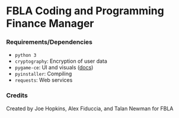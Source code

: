 # FBLA Coding and Programming Finance Manager

### Requirements/Dependencies

- `python 3`
- `cryptography`: Encryption of user data
- `pygame-ce`: UI and visuals ([docs](https://pyga.me/docs/))
- `pyinstaller`: Compiling
- `requests`: Web services

### Credits

Created by Joe Hopkins, Alex Fiduccia, and Talan Newman for FBLA
